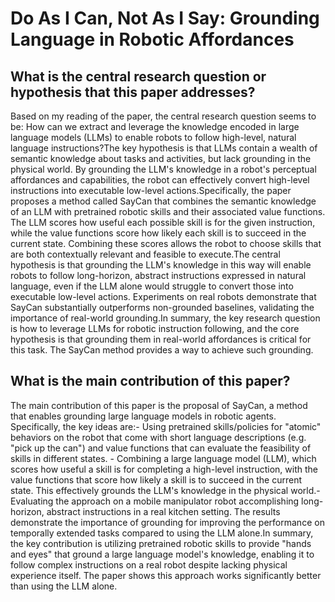 # Do As I Can, Not As I Say: Grounding Language in Robotic Affordances

## What is the central research question or hypothesis that this paper addresses?

Based on my reading of the paper, the central research question seems to be: How can we extract and leverage the knowledge encoded in large language models (LLMs) to enable robots to follow high-level, natural language instructions?The key hypothesis is that LLMs contain a wealth of semantic knowledge about tasks and activities, but lack grounding in the physical world. By grounding the LLM's knowledge in a robot's perceptual affordances and capabilities, the robot can effectively convert high-level instructions into executable low-level actions.Specifically, the paper proposes a method called SayCan that combines the semantic knowledge of an LLM with pretrained robotic skills and their associated value functions. The LLM scores how useful each possible skill is for the given instruction, while the value functions score how likely each skill is to succeed in the current state. Combining these scores allows the robot to choose skills that are both contextually relevant and feasible to execute.The central hypothesis is that grounding the LLM's knowledge in this way will enable robots to follow long-horizon, abstract instructions expressed in natural language, even if the LLM alone would struggle to convert those into executable low-level actions. Experiments on real robots demonstrate that SayCan substantially outperforms non-grounded baselines, validating the importance of real-world grounding.In summary, the key research question is how to leverage LLMs for robotic instruction following, and the core hypothesis is that grounding them in real-world affordances is critical for this task. The SayCan method provides a way to achieve such grounding.


## What is the main contribution of this paper?

The main contribution of this paper is the proposal of SayCan, a method that enables grounding large language models in robotic agents. Specifically, the key ideas are:- Using pretrained skills/policies for "atomic" behaviors on the robot that come with short language descriptions (e.g. "pick up the can") and value functions that can evaluate the feasibility of skills in different states. - Combining a large language model (LLM), which scores how useful a skill is for completing a high-level instruction, with the value functions that score how likely a skill is to succeed in the current state. This effectively grounds the LLM's knowledge in the physical world.- Evaluating the approach on a mobile manipulator robot accomplishing long-horizon, abstract instructions in a real kitchen setting. The results demonstrate the importance of grounding for improving the performance on temporally extended tasks compared to using the LLM alone.In summary, the key contribution is utilizing pretrained robotic skills to provide "hands and eyes" that ground a large language model's knowledge, enabling it to follow complex instructions on a real robot despite lacking physical experience itself. The paper shows this approach works significantly better than using the LLM alone.
